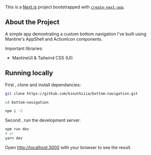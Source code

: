 This is a [Next.js](https://nextjs.org/) project bootstrapped with [`create-next-app`](https://github.com/vercel/next.js/tree/canary/packages/create-next-app).

## About the Project

A simple app demontrating a custom bottom navigation I've built using Mantine's AppShell and ActionIcon components.

Important libraries:

- MantineUI & Tailwind CSS (UI)

## Running locally

First , clone and install dependancies:

```bash
git clone https://github.com/kinuthiiia/bottom-navigation.git

cd bottom-navigation

npm i -S
```

Second , run the development server:

```bash
npm run dev
# or
yarn dev
```

Open [http://localhost:3000](http://localhost:3000) with your browser to see the result.
